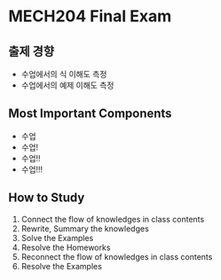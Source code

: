 # MECH204 Final Exam

## 출제 경향
- 수업에서의 식 이해도 측정
- 수업에서의 예제 이해도 측정

## Most Important Components
- 수업
- 수업!
- 수업!!
- 수업!!!

## How to Study
1. Connect the flow of knowledges in class contents
2. Rewrite, Summary the knowledges
3. Solve the Examples
4. Resolve the Homeworks
5. Reconnect the flow of knowledges in class contents
6. Resolve the Examples
